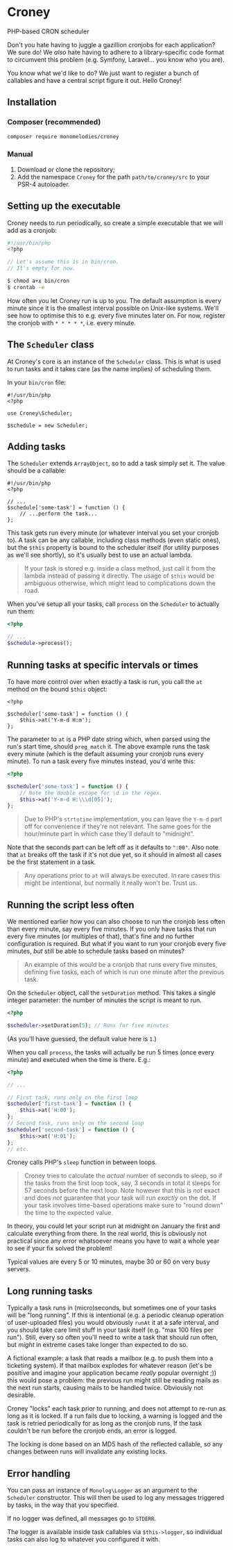 # Croney
PHP-based CRON scheduler

Don't you hate having to juggle a gazillion cronjobs for each application? We
sure do! We _also_ hate having to adhere to a library-specific code format to
circumvent this problem (e.g. Symfony, Laravel... you know who you are).

You know what we'd like to do? We just want to register a bunch of callables
and have a central script figure it out. Hello Croney!

## Installation

### Composer (recommended)
```sh
composer require monomelodies/croney
```

### Manual
1. Download or clone the repository;
2. Add the namespace `Croney` for the path `path/to/croney/src` to your PSR-4
   autoloader.

## Setting up the executable
Croney needs to run periodically, so create a simple executable that we will add
as a cronjob:

```php
#!/usr/bin/php
<?php

// Let's assume this is in bin/cron.
// It's empty for now.
```

```sh
$ chmod a+x bin/cron
$ crontab -e
```

How often you let Croney run is up to you. The default assumption is every
minute since it is the smallest interval possible on Unix-like systems. We'll
see how to optimise this to e.g. every five minutes later on. For now, register
the cronjob with `* * * * *`, i.e. every minute.

## The `Scheduler` class
At Croney's core is an instance of the `Scheduler` class. This is what is used
to run tasks and it takes care (as the name implies) of scheduling them.

In your `bin/cron` file:

```
#!/usr/bin/php
<?php

use Croney\Scheduler;

$schedule = new Scheduler;
```

## Adding tasks
The `Scheduler` extends `ArrayObject`, so to add a task simply set it. The value
should be a callable:

```
#!/usr/bin/php
<?php

// ...
$schedule['some-task'] = function () {
    // ...perform the task...
};
```

This task gets run every minute (or whatever interval you set your cronjob to).
A task can be any callable, including class methods (even static ones), but the
`$this` property is bound to the scheduler itself (for utility purposes as we'll
see shortly), so it's usually best to use an actual lambda.

> If your task is stored e.g. inside a class method, just call it from the
> lambda instead of passing it directly. The usage of `$this` would be ambiguous
> otherwise, which might lead to complications down the road.

When you've setup all your tasks, call `process` on the `Scheduler` to actually
run them:

```php
<?php

// ...
$schedule->process();
```

## Running tasks at specific intervals or times
To have more control over when exactly a task is run, you call the `at`
method on the bound `$this` object:

```
<?php

$scheduler['some-task'] = function () {
    $this->at('Y-m-d H:m');
};
```

The parameter to `at` is a PHP date string which, when parsed using the run's
start time, should `preg_match` it. The above example runs the task every minute
(which is the default assuming your cronjob runs every minute). To run a task
every five minutes instead, you'd write this:

```php
<?php

$scheduler['some-task'] = function () {
    // Note the double escape for \d in the regex.
    $this->at('Y-m-d H:\\\d[05]');
};
```

> Due to PHP's `strtotime` implementation, you can leave the `Y-m-d` part off
> for convenience if they're not relevant. The same goes for the hour/minute
> part in which case they'll default to "midnight".

Note that the seconds part can be left off as it defaults to `":00"`. Also note
that `at` breaks off the task if it's not due yet, so it should in almost all
cases be the first statement in a task.

> Any operations prior to `at` will always be executed. In rare cases this might
> be intentional, but normally it really won't be. Trust us.

## Running the script less often
We mentioned earlier how you can also choose to run the cronjob less often than
every minute, say every five minutes. If you only have tasks that run every five
minutes (or multiples of that), that's fine and no further configuration is
required. But what if you want to run your cronjob every five minutes, _but_
still be able to schedule tasks based on minutes?

> An example of this would be a cronjob that runs every five minutes, defining
> five tasks, each of which is run one minute after the previous task.

On the `Scheduler` object, call the `setDuration` method. This takes a single
integer parameter: the number of minutes the script is meant to run.

```php
<?php

$scheduler->setDuration(5); // Runs for five minutes
```

(As you'll have guessed, the default value here is `1`.)

When you call `process`, the tasks will actually be run 5 times (once every
minute) and executed when the time is there. E.g.:

```php
<?php

// ...

// First task, runs only on the first loop
$scheduler['first-task'] = function () {
    $this->at('H:00');
};
// Second task, runs only on the second loop
$scheduler['second-task'] = function () {
    $this->at('H:01');
};
// etc.
```

Croney calls PHP's `sleep` function in between loops.

> Croney tries to calculate the _actual_ number of seconds to sleep, so if the
> tasks from the first loop took, say, 3 seconds in total it sleeps for 57
> seconds before the next loop. Note however that this is _not_ exact and does
> _not_ guarantee that your task will run _exactly_ on the dot. If your task
> involves time-based operations make sure to "round down" the time to the
> expected value.

In theory, you could let your script run at midnight on January the first and
calculate everything from there. In the real world, this is obviously not
practical since any error whatsoever means you have to wait a whole year to see
if your fix solved the problem!

Typical values are every 5 or 10 minutes, maybe 30 or 60 on very busy servers.

## Long running tasks
Typically a task runs in (micro)seconds, but sometimes one of your tasks will be
"long running". If this is intentional (e.g. a periodic cleanup operation of
user-uploaded files) you would obviously `runAt` it at a safe interval, and you
should take care limit stuff in your task itself (e.g. "max 100 files per run").
Still, every so often you'll need to write a task that should run often, but
_might_ in extreme cases take longer than expected to do so.

A fictional example: a task that reads a mailbox (e.g. to push them into a
ticketing system). If that mailbox explodes for whatever reason (let's be
positive and imagine your application became _really_ popular overnight ;)) this
would pose a problem: the previous run might still be reading mails as the next
run starts, causing mails to be handled twice. Obviously not desirable.

Croney "locks" each task prior to running, and does not attempt to re-run as
long as it is locked. If a run fails due to locking, a warning is logged and the
task is retried periodically for as long as the cronjob runs. If the task
couldn't be run before the cronjob ends, an error is logged.

The locking is done based on an MD5 hash of the reflected callable, so any
changes between runs will invalidate any existing locks.

## Error handling
You can pass an instance of `Monolog\Logger` as an argument to the `Scheduler`
constructor. This will then be used to log any messages triggered by tasks, in
the way that you specified.

If no logger was defined, all messages go to `STDERR`.

The logger is available inside task callables via `$this->logger`, so individual
tasks can also log to whatever you configured it with.

